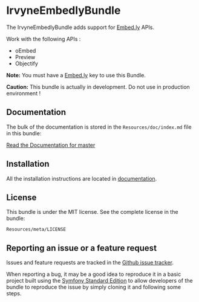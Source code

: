 IrvyneEmbedlyBundle
===================

The IrvyneEmbedlyBundle adds support for [Embed.ly](http://embed.ly/) APIs.

Work with the following APIs :

- oEmbed
- Preview
- Objectify

**Note:** You must have a [Embed.ly](http://embed.ly/) key to use this Bundle.

**Caution:** This bundle is actually in development. Do not use in production environment !

Documentation
-------------

The bulk of the documentation is stored in the `Resources/doc/index.md`
file in this bundle:

[Read the Documentation for master](https://github.com/Irvyne/IrvyneEmbedlyBundle/blob/master/Resources/doc/index.md)

Installation
------------

All the installation instructions are located in [documentation](https://github.com/Irvyne/IrvyneEmbedlyBundle/blob/master/Resources/doc/index.md).

License
-------

This bundle is under the MIT license. See the complete license in the bundle:

    Resources/meta/LICENSE


Reporting an issue or a feature request
---------------------------------------

Issues and feature requests are tracked in the [Github issue tracker](https://github.com/Irvyne/IrvyneEmbedlyBundle/issues).

When reporting a bug, it may be a good idea to reproduce it in a basic project
built using the [Symfony Standard Edition](https://github.com/symfony/symfony-standard)
to allow developers of the bundle to reproduce the issue by simply cloning it
and following some steps.